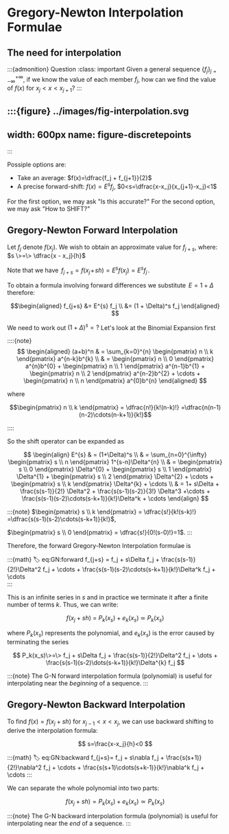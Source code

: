 # Gregory-Newton Interpolation Formulae

## The need for interpolation



:::{admonition} Question
:class: important
Given a general sequence
$\left\{f_j\right\}_{j=-\infty}^{+\infty}$, if we know the value of each
member $f_j$, how can we find the value of $f(x)$ for
$x_j < x < x_{j+1}$?
:::

:::{figure} ../images/fig-interpolation.svg
---
width: 600px
name: figure-discretepoints
---

:::


Possiple options are:
-   Take an average: $f(x)=\dfrac{f_j + f_{j+1}}{2}$
-   A precise forward-shift: $f(x)=E^{s} f_j$,
    $0<s=\dfrac{x-x_j}{x_{j+1}-x_j}<1$

For the first option, we may ask "Is this accurate?" For the second option, we may ask "How to SHIFT?"


## Gregory-Newton Forward Interpolation

Let $f_j$ denote $f(x_j)$. We wish to obtain an approximate value for
$f_{j+s}$, where: $s \>=\> \dfrac{x - x_j}{h}$

Note that we have $\,f_{j+s}=f(x_j\!+\!sh)=E^sf(x_j)=E^sf_j\,$.

To obtain a formula involving forward differences we substitute
$\,E=1+\Delta\,$ therefore: 

$$\begin{aligned}
        f_{j+s} &= E^{s} f_j \\
                &= (1 + \Delta)^s f_j     
\end{aligned}
$$

We need to work out $(1 + \Delta)^s=?$ Let's look at the Binomial Expansion first

::::{note} 
$$
\begin{aligned}
	    (a+b)^n & =  \sum_{k=0}^{n} \begin{pmatrix} n \\ k \end{pmatrix} a^{n-k}b^{k} \\
			    & = \begin{pmatrix} n \\ 0 \end{pmatrix} a^{n}b^{0} 
					+ \begin{pmatrix} n \\ 1 \end{pmatrix} a^{n-1}b^{1}
					+ \begin{pmatrix} n \\ 2 \end{pmatrix} a^{n-2}b^{2}
					+ \cdots
					+ \begin{pmatrix} n \\ n \end{pmatrix} a^{0}b^{n}
\end{aligned}
$$

where

$$\begin{pmatrix} n \\ k \end{pmatrix} = \dfrac{n!}{k!(n-k)!}
	=\dfrac{n(n-1)(n-2)\cdots(n-k+1)}{k!}$$

::::

So the shift operator can be expanded as

$$
\begin{align}
E^{s} & =  (1+\Delta)^s  \\
      & =  \sum_{n=0}^{\infty} \begin{pmatrix} s \\ n \end{pmatrix} 1^{s-n}\Delta^{n} \\
      & = \begin{pmatrix} s \\ 0 \end{pmatrix} \Delta^{0} 
            + \begin{pmatrix} s \\ 1 \end{pmatrix} \Delta^{1}
            + \begin{pmatrix} s \\ 2 \end{pmatrix} \Delta^{2}
            + \cdots
            + \begin{pmatrix} s \\ k \end{pmatrix} \Delta^{k}
            + \cdots \\
      & = 1+ s\Delta + \frac{s(s-1)}{2!} \Delta^2 + \frac{s(s-1)(s-2)}{3!} \Delta^3 +\cdots + \frac{s(s-1)(s-2)\cdots(s-k+1)}{k!}\Delta^k + \cdots
\end{align}
$$

:::{note}
$\begin{pmatrix} s \\ k \end{pmatrix} = \dfrac{s!}{k!(s-k)!} =\dfrac{s(s-1)(s-2)\cdots(s-k+1)}{k!}$,

$\begin{pmatrix} s \\ 0 \end{pmatrix} = \dfrac{s!}{0!(s-0)!}=1$.
:::

Therefore, the forward Gregory-Newton Interpolation formulae is

:::{math}
:label: eq:GN:forward
f_{j+s} =  f_j + s\Delta f_j
        + \frac{s(s-1)}{2!}\Delta^2 f_j + \cdots 
        + \frac{s(s-1)(s-2)\cdots(s-k+1)}{k!}\Delta^k f_j + \cdots    
:::

This is an infinite series in $s$ and in practice we terminate it after
a finite number of terms $k$. Thus, we can write:

$$f(x_j+sh) \>=\> P_k(x_s) + e_k(x_s) \>\simeq\> P_k(x_s)$$

where $P_k(x_s)$ represents the polynomial, and $e_k(x_s)$ is the error caused by terminating the series

$$
P_k(x_s)\>=\> f_j
            + s\Delta f_j
            + \frac{s(s-1)}{2!}\Delta^2 f_j
            + \dots
            + \frac{s(s-1)(s-2)\dots(s-k+1)}{k!}\Delta^{k} f_j
$$

:::{note}
The G-N forward interpolation formula (polynomial) is useful for
interpolating near the *beginning* of a sequence.
:::

## Gregory-Newton Backward Interpolation


To find $f(x)=f(x_j+sh)$ for $x_{j-1}<x<x_j$, we can use backward
shifting to derive the interpolation formula:

$$
s=\frac{x-x_j}{h}<0
$$

:::{math}
:label: eq:GN:backward
f_{j+s}= f_j + s\nabla f_j
            + \frac{s(s+1)}{2!}\nabla^2 f_j
            + \cdots
            + \frac{s(s+1)\cdots(s+k-1)}{k!}\nabla^k f_j + \cdots
:::

<!-- $$\begin{aligned}
        f_{j+s} & = E^{s} f_j  \hspace{4cm}  \\
        \>&=\> (1 - \nabla)^{-s} f_j\\
        \>&=\> \left(1 + \frac{(-s)}{1!}(-\nabla)
        + \frac{(-s)(-s-1)}{2!}(-\nabla)^2
        + \frac{(-s)(-s-1)(-s-2)}{3!}(-\nabla)^3
        + \cdots\right) f_j\\
        \>&=\> f_j + s\nabla f_j + \frac{s(s+1)}{2!}\nabla^2 f_j + \cdots
        + \frac{s(s+1)\cdots(s+k-1)}{k!}\nabla^k f_j + \dots
    
\end{aligned}
$$  -->

We can separate the whole polynomial into two parts:

$$f(x_j + sh) = P_k(x_s) + e_k(x_s) \simeq P_k(x_s)$$





:::{note}
The G-N backward interpolation formula (polynomial) is useful for
interpolating near the *end* of a sequence.
:::

